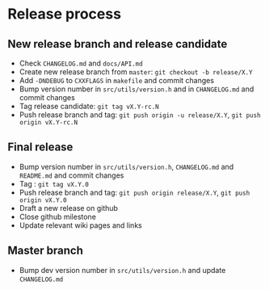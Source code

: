 # Release process

## New release branch and release candidate

- Check `CHANGELOG.md` and `docs/API.md`
- Create new release branch from `master`: `git checkout -b release/X.Y`
- Add `-DNDEBUG` to `CXXFLAGS` in `makefile` and commit changes
- Bump version number in `src/utils/version.h` and in `CHANGELOG.md`
  and commit changes
- Tag release candidate: `git tag vX.Y-rc.N`
- Push release branch and tag: `git push origin -u release/X.Y`, `git push origin vX.Y-rc.N`

## Final release

- Bump version number in `src/utils/version.h`, `CHANGELOG.md` and
  `README.md` and commit changes
- Tag : `git tag vX.Y.0`
- Push release branch and tag: `git push origin release/X.Y`, `git push origin vX.Y.0`
- Draft a new release on github
- Close github milestone
- Update relevant wiki pages and links

## Master branch

- Bump dev version number in `src/utils/version.h` and update `CHANGELOG.md`


